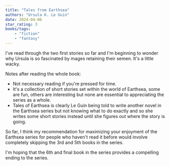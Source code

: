 ```yaml
---
title: "Tales from Earthsea"
authors: "Ursula K. Le Guin"
date: 2024-04-06
star_rating: 3
books/tags:
    - "fiction"
    - "fantasy"
---
```


I've read through the two first stories so far and I'm beginning to wonder why Ursula is so fascinated by mages retaining their semen. It's a little wacky.

Notes after reading the whole book:

- Not necessary reading if you're pressed for time.
- It's a collection of short stories set within the world of Earthsea, some are fun, others are interesting but none are essential to appreciating the series as a whole.
- Tales of Earthsea is clearly Le Guin being told to write another novel in the Earthsea series but not knowing what to do exactly and so she writes some short stories instead until she figures out where the story is going.

So far, I think my recommendation for maximizing your enjoyment of the Earthsea series for people who haven't read it before would involve completely skipping the 3rd and 5th books in the series.

I'm hoping that the 6th and final book in the series provides a compelling ending to the series.